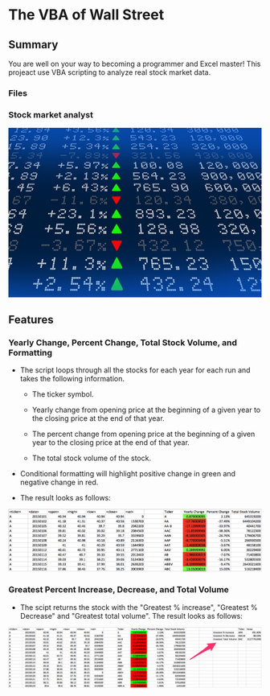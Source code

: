 # The VBA of Wall Street

## Summary

You are well on your way to becoming a programmer and Excel master! This projeact use VBA scripting to analyze real stock market data.

### Files

### Stock market analyst

![stock Market](Images/stockmarket.jpg)

## Features

### Yearly Change, Percent Change, Total Stock Volume, and Formatting

* The script loops through all the stocks for each year for each run and takes the following information.

  * The ticker symbol.

  * Yearly change from opening price at the beginning of a given year to the closing price at the end of that year.

  * The percent change from opening price at the beginning of a given year to the closing price at the end of that year.

  * The total stock volume of the stock.

* Conditional formatting will highlight positive change in green and negative change in red.

* The result looks as follows:

![moderate_solution](Images/moderate_solution.png)

### Greatest Percent Increase, Decrease, and Total Volume

* The scipt returns the stock with the "Greatest % increase", "Greatest % Decrease" and "Greatest total volume". The result looks as follows:

![hard_solution](Images/hard_solution.png)

